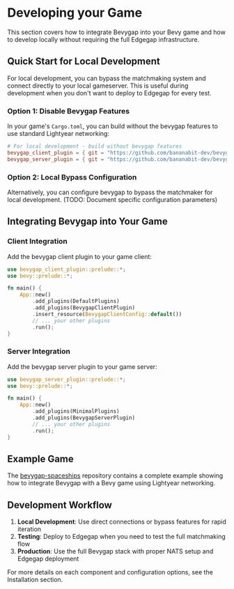 # Developing your Game

This section covers how to integrate Bevygap into your Bevy game and how to develop locally without requiring the full Edgegap infrastructure.

## Quick Start for Local Development

For local development, you can bypass the matchmaking system and connect directly to your local gameserver. This is useful during development when you don't want to deploy to Edgegap for every test.

### Option 1: Disable Bevygap Features

In your game's `Cargo.toml`, you can build without the bevygap features to use standard Lightyear networking:

```toml
# For local development - build without bevygap features
bevygap_client_plugin = { git = "https://github.com/bananabit-dev/bevygap.git", branch = "main", default-features = false }
bevygap_server_plugin = { git = "https://github.com/bananabit-dev/bevygap.git", branch = "main", default-features = false }
```

### Option 2: Local Bypass Configuration

Alternatively, you can configure bevygap to bypass the matchmaker for local development. (TODO: Document specific configuration parameters)

## Integrating Bevygap into Your Game

### Client Integration

Add the bevygap client plugin to your game client:

```rust
use bevygap_client_plugin::prelude::*;
use bevy::prelude::*;

fn main() {
    App::new()
        .add_plugins(DefaultPlugins)
        .add_plugins(BevygapClientPlugin)
        .insert_resource(BevygapClientConfig::default())
        // ... your other plugins
        .run();
}
```

### Server Integration

Add the bevygap server plugin to your game server:

```rust
use bevygap_server_plugin::prelude::*;
use bevy::prelude::*;

fn main() {
    App::new()
        .add_plugins(MinimalPlugins)
        .add_plugins(BevygapServerPlugin)
        // ... your other plugins
        .run();
}
```

## Example Game

The [bevygap-spaceships](https://github.com/RJ/bevygap-spaceships) repository contains a complete example showing how to integrate Bevygap with a Bevy game using Lightyear networking.

## Development Workflow

1. **Local Development**: Use direct connections or bypass features for rapid iteration
2. **Testing**: Deploy to Edgegap when you need to test the full matchmaking flow
3. **Production**: Use the full Bevygap stack with proper NATS setup and Edgegap deployment

For more details on each component and configuration options, see the Installation section.
